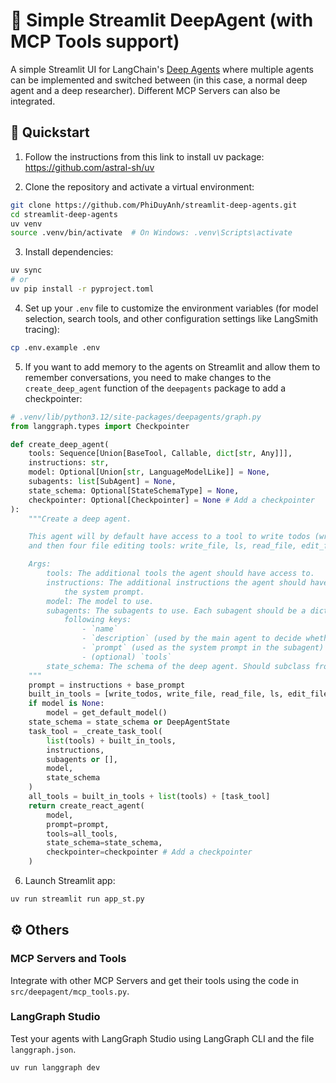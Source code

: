 # 🤖 Simple Streamlit DeepAgent (with MCP Tools support) 

A simple Streamlit UI for LangChain's [Deep Agents](https://github.com/langchain-ai/deepagents/) where multiple agents can be implemented and switched between (in this case, a normal deep agent and a deep researcher). Different MCP Servers can also be integrated.

## 🚀 Quickstart

1. Follow the instructions from this link to install uv package: https://github.com/astral-sh/uv

2. Clone the repository and activate a virtual environment:
```bash
git clone https://github.com/PhiDuyAnh/streamlit-deep-agents.git
cd streamlit-deep-agents
uv venv
source .venv/bin/activate  # On Windows: .venv\Scripts\activate
```

3. Install dependencies:
```bash
uv sync
# or
uv pip install -r pyproject.toml
```

4. Set up your `.env` file to customize the environment variables (for model selection, search tools, and other configuration settings like LangSmith tracing):
```bash
cp .env.example .env
```

5. If you want to add memory to the agents on Streamlit and allow them to remember conversations, you need to make changes to the `create_deep_agent` function of the `deepagents` package to add a checkpointer:
```python
# .venv/lib/python3.12/site-packages/deepagents/graph.py
from langgraph.types import Checkpointer

def create_deep_agent(
    tools: Sequence[Union[BaseTool, Callable, dict[str, Any]]],
    instructions: str,
    model: Optional[Union[str, LanguageModelLike]] = None,
    subagents: list[SubAgent] = None,
    state_schema: Optional[StateSchemaType] = None,
    checkpointer: Optional[Checkpointer] = None # Add a checkpointer
):
    """Create a deep agent.

    This agent will by default have access to a tool to write todos (write_todos),
    and then four file editing tools: write_file, ls, read_file, edit_file.

    Args:
        tools: The additional tools the agent should have access to.
        instructions: The additional instructions the agent should have. Will go in
            the system prompt.
        model: The model to use.
        subagents: The subagents to use. Each subagent should be a dictionary with the
            following keys:
                - `name`
                - `description` (used by the main agent to decide whether to call the sub agent)
                - `prompt` (used as the system prompt in the subagent)
                - (optional) `tools`
        state_schema: The schema of the deep agent. Should subclass from DeepAgentState
    """
    prompt = instructions + base_prompt
    built_in_tools = [write_todos, write_file, read_file, ls, edit_file]
    if model is None:
        model = get_default_model()
    state_schema = state_schema or DeepAgentState
    task_tool = _create_task_tool(
        list(tools) + built_in_tools,
        instructions,
        subagents or [],
        model,
        state_schema
    )
    all_tools = built_in_tools + list(tools) + [task_tool]
    return create_react_agent(
        model,
        prompt=prompt,
        tools=all_tools,
        state_schema=state_schema,
        checkpointer=checkpointer # Add a checkpointer
    )
```

6. Launch Streamlit app:
```bash
uv run streamlit run app_st.py
```

## ⚙️ Others

### MCP Servers and Tools

Integrate with other MCP Servers and get their tools using the code in `src/deepagent/mcp_tools.py`.

### LangGraph Studio

Test your agents with LangGraph Studio using LangGraph CLI and the file `langgraph.json`.
```bash
uv run langgraph dev
```
